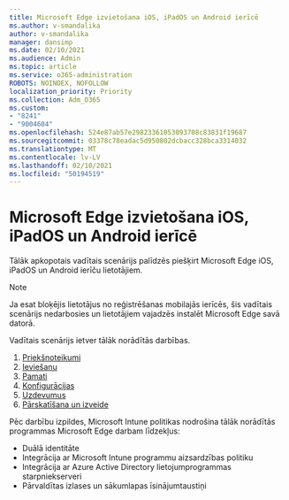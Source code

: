 ```yaml
---
title: Microsoft Edge izvietošana iOS, iPadOS un Android ierīcē
ms.author: v-smandalika
author: v-smandalika
manager: dansimp
ms.date: 02/10/2021
ms.audience: Admin
ms.topic: article
ms.service: o365-administration
ROBOTS: NOINDEX, NOFOLLOW
localization_priority: Priority
ms.collection: Adm_O365
ms.custom:
- "8241"
- "9004604"
ms.openlocfilehash: 524e87ab57e29823361053093708c83831f19687
ms.sourcegitcommit: 03378c78eadac5d950802dcbacc328bca3314032
ms.translationtype: MT
ms.contentlocale: lv-LV
ms.lasthandoff: 02/10/2021
ms.locfileid: "50194519"
---
```

# <a name="deploy-microsoft-edge-to-ios-ipados-and-android"></a>Microsoft Edge izvietošana iOS, iPadOS un Android ierīcē

Tālāk apkopotais vadītais scenārijs palīdzēs piešķirt Microsoft Edge iOS, iPadOS un Android ierīču lietotājiem.

> [!NOTE]
> Ja esat bloķējis lietotājus no reģistrēšanas mobilajās ierīcēs, šis vadītais scenārijs nedarbosies un lietotājiem vajadzēs instalēt Microsoft Edge savā datorā.

Vadītais scenārijs ietver tālāk norādītās darbības.

1. [Priekšnoteikumi](https://docs.microsoft.com/mem/intune/fundamentals/guided-scenarios-edge#prerequisites)
2. [Ieviešanu](https://docs.microsoft.com/mem/intune/fundamentals/guided-scenarios-edge#step-1---introduction)
3. [Pamati](https://docs.microsoft.com/mem/intune/fundamentals/guided-scenarios-edge#step-2---basics)
4. [Konfigurācijas](https://docs.microsoft.com/mem/intune/fundamentals/guided-scenarios-edge#step-3---configuration)
5. [Uzdevumus](https://docs.microsoft.com/mem/intune/fundamentals/guided-scenarios-edge#step-4---assignments)
6. [Pārskatīšana un izveide](https://docs.microsoft.com/mem/intune/fundamentals/guided-scenarios-edge#step-5---review--create)

Pēc darbību izpildes, Microsoft Intune politikas nodrošina tālāk norādītās programmas Microsoft Edge darbam līdzekļus:

- Duālā identitāte
- Integrācija ar Microsoft Intune programmu aizsardzības politiku
- Integrācija ar Azure Active Directory lietojumprogrammas starpniekserveri
- Pārvaldītas izlases un sākumlapas īsinājumtaustiņi

